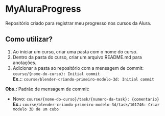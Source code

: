 # MyAluraProgress

Repositório criado para registrar meu progresso nos cursos da Alura.

## Como utilizar?

1) Ao iniciar um curso, criar uma pasta com o nome do curso.
2) Dentro da pasta do curso, criar um arquivo README.md para anotações.
3) Adicionar a pasta ao repositório com a mensagem de commit: `course/{nome-do-curso}: Initial commit`<br>
**Ex.:**: `course/blender-criando-primeiro-modelo-3d: Initial commit`<br>

**Obs.:** Padrão de mensagem de commit:
- Novo: `course/{nome-do-curso}/task/{numero-da-task}: {comentario}`<br>
**Ex.:** `course/blender-criando-primeiro-modelo-3d/task/101746: Criar modelo 3D de um cubo`<br>
